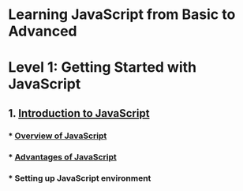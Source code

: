 # Learning JavaScript from Basic to Advanced
# Level 1: Getting Started with JavaScript
## 1.	[Introduction to JavaScript](https://github.com/kashifumar/javascript101/tree/main/level_01_getting_started_with_javascript)
### * [Overview of JavaScript](https://github.com/kashifumar/javascript101/tree/main/level_01_getting_started_with_javascript/step01_introduction_to_java_script/01_overview_of_javascript)
### * [Advantages of JavaScript](https://github.com/kashifumar/learning-javascript/tree/main/level_01_getting_started_with_javascript/step01_introduction_to_java_script/02_advantages_of_javascript)
### * Setting up JavaScript environment
